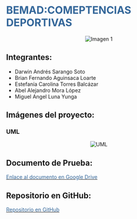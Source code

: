 

# **<span style="color:#336699">BEMAD:COMEPTENCIAS DEPORTIVAS</span>**

<div align="center">
    <img src="https://github.com/BrianFernandoAguinsacaLoarte/PruebaPOO/assets/131829158/6715c1a6-d1b7-4965-ae26-057fb9f7b0d1" alt="Imagen 1">
</div>

## **Integrantes:**

<ul>
  <li>Darwin Andrés Sarango Soto</li>
  <li>Brian Fernando Aguinsaca Loarte</li>
  <li>Estefanía Carolina Torres Balcázar</li>
  <li>Abel Alejandro Mora López</li>
  <li>Miguel Angel Luna Yunga</li>
</ul>

## **Imágenes del proyecto:**

### **UML**
<div align="center">
    <img src="https://github.com/BrianFernandoAguinsacaLoarte/PruebaPOO/assets/131829158/0b93658e-ffce-4bb9-a059-f6d4f6fc9e5a" alt="UML">
</div>

## **Documento de Prueba:**

[<span style="color:#336699">Enlace al documento en Google Drive</span>](https://drive.google.com/drive/folders/1JNDQEG24IaQpI-EorblGpXLWMFO-iv3X?usp=sharing)

## **Repositorio en GitHub:**

[<span style="color:#336699">Repositorio en GitHub</span>](https://github.com/BrianFernandoAguinsacaLoarte/PruebaPOO.git)
